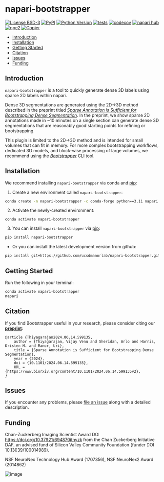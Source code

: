 # napari-bootstrapper

[![License BSD-3](https://img.shields.io/pypi/l/napari-bootstrapper.svg?color=green)](https://github.com/ucsdmanorlab/napari-bootstrapper/raw/main/LICENSE)
[![PyPI](https://img.shields.io/pypi/v/napari-bootstrapper.svg?color=green)](https://pypi.org/project/napari-bootstrapper)
[![Python Version](https://img.shields.io/pypi/pyversions/napari-bootstrapper.svg?color=green)](https://python.org)
[![tests](https://github.com/ucsdmanorlab/napari-bootstrapper/workflows/tests/badge.svg)](https://github.com/ucsdmanorlab/napari-bootstrapper/actions)
[![codecov](https://codecov.io/gh/ucsdmanorlab/napari-bootstrapper/branch/main/graph/badge.svg)](https://codecov.io/gh/ucsdmanorlab/napari-bootstrapper)
[![napari hub](https://img.shields.io/endpoint?url=https://api.napari-hub.org/shields/napari-bootstrapper)](https://napari-hub.org/plugins/napari-bootstrapper)
[![npe2](https://img.shields.io/badge/plugin-npe2-blue?link=https://napari.org/stable/plugins/index.html)](https://napari.org/stable/plugins/index.html)
[![Copier](https://img.shields.io/endpoint?url=https://raw.githubusercontent.com/copier-org/copier/master/img/badge/badge-grayscale-inverted-border-purple.json)](https://github.com/copier-org/copier)

- [Introduction](#introduction)
- [Installation](#installation)
- [Getting Started](#getting-started)
- [Citation](#citation)
- [Issues](#issues)
- [Funding](#funding)

## Introduction

`napari-bootstrapper` is a tool to quickly generate dense 3D labels using sparse 2D labels within napari.

Dense 3D segmentations are generated using the 2D->3D method described in the preprint titled [_Sparse Annotation is Sufficient for Bootstrapping Dense Segmentation_](https://www.biorxiv.org/content/10.1101/2024.06.14.599135v2). In the preprint, we show sparse 2D annotations made in ~10 minutes on a single section can generate dense 3D segmentations that are reasonably good starting points for refining or bootstrapping.

This plugin is limited to the 2D->3D method and is intended for small volumes that can fit in memory. For more complex bootstrapping workflows, dedicated 3D models, and block-wise processing of large volumes, we recommend using the [_Bootstrapper_](https://github.com/ucsdmanorlab/bootstrapper) CLI tool.

## Installation

We recommend installing `napari-bootstrapper` via conda and [pip]:

1. Create a new environment called `napari-bootstrapper`:

```bash
conda create -n napari-bootstrapper -c conda-forge python==3.11 napari pyqt
```

2. Activate the newly-created environment:

```
conda activate napari-bootstrapper
```

3. You can install `napari-bootstrapper` via [pip]:

```bash
pip install napari-bootstrapper
```
   - Or you can install the latest development version from github:

```bash
pip install git+https://github.com/ucsdmanorlab/napari-bootstrapper.git
```


## Getting Started
Run the following in your terminal:
```bash
conda activate napari-bootstrapper
napari
```

## Citation

If you find Bootstrapper useful in your research, please consider citing our **[preprint](https://www.biorxiv.org/content/10.1101/2024.06.14.599135v1)**:
```
@article {Thiyagarajan2024.06.14.599135,
	author = {Thiyagarajan, Vijay Venu and Sheridan, Arlo and Harris, Kristen M. and Manor, Uri},
	title = {Sparse Annotation is Sufficient for Bootstrapping Dense Segmentation},
	year = {2024},
	doi = {10.1101/2024.06.14.599135},
	URL = {https://www.biorxiv.org/content/10.1101/2024.06.14.599135v2},
}
```


## Issues

If you encounter any problems, please [file an issue](https://github.com/ucsdmanorlab/napari-bootstrapper/issues) along with a detailed description.

[napari]: https://github.com/napari/napari
[copier]: https://copier.readthedocs.io/en/stable/
[@napari]: https://github.com/napari
[MIT]: http://opensource.org/licenses/MIT
[BSD-3]: http://opensource.org/licenses/BSD-3-Clause
[GNU GPL v3.0]: http://www.gnu.org/licenses/gpl-3.0.txt
[GNU LGPL v3.0]: http://www.gnu.org/licenses/lgpl-3.0.txt
[Apache Software License 2.0]: http://www.apache.org/licenses/LICENSE-2.0
[Mozilla Public License 2.0]: https://www.mozilla.org/media/MPL/2.0/index.txt
[napari-plugin-template]: https://github.com/napari/napari-plugin-template

[napari]: https://github.com/napari/napari
[tox]: https://tox.readthedocs.io/en/latest/
[pip]: https://pypi.org/project/pip/
[PyPI]: https://pypi.org/


## Funding
Chan-Zuckerberg Imaging Scientist Award DOI https://doi.org/10.37921/694870itnyzk from the Chan Zuckerberg Initiative DAF, an advised fund of Silicon Valley Community Foundation (funder DOI 10.13039/100014989).

NSF NeuroNex Technology Hub Award (1707356), NSF NeuroNex2 Award (2014862)

![image](https://github.com/ucsdmanorlab/bootstrapper/assets/64760651/4b4a6029-e1ba-42bb-ab8b-d9357cc46239)
